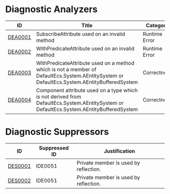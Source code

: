# Diagnostic Analyzers

ID | Title | Category
---- | --- | --- |
[DEA0001](DEA0001.md) | SubscribeAttribute used on an invalid method | Runtime Error
[DEA0002](DEA0002.md) | WithPredicateAttribute used on an invalid method | Runtime Error
[DEA0003](DEA0003.md) | WithPredicateAttribute used on a method which is not a member of DefaultEcs.System.AEntitySystem or DefaultEcs.System.AEntityBufferedSystem | Correctness
[DEA0004](DEA0004.md) | Component attribute used on a type which is not derived from DefaultEcs.System.AEntitySystem or DefaultEcs.System.AEntityBufferedSystem | Correctness

# Diagnostic Suppressors

ID | Suppressed ID | Justification
---- | --- | --- |
[DES0001](DES0001.md) | IDE0051 | Private member is used by reflection.
[DES0002](DES0002.md) | IDE0051 | Private member is used by reflection.